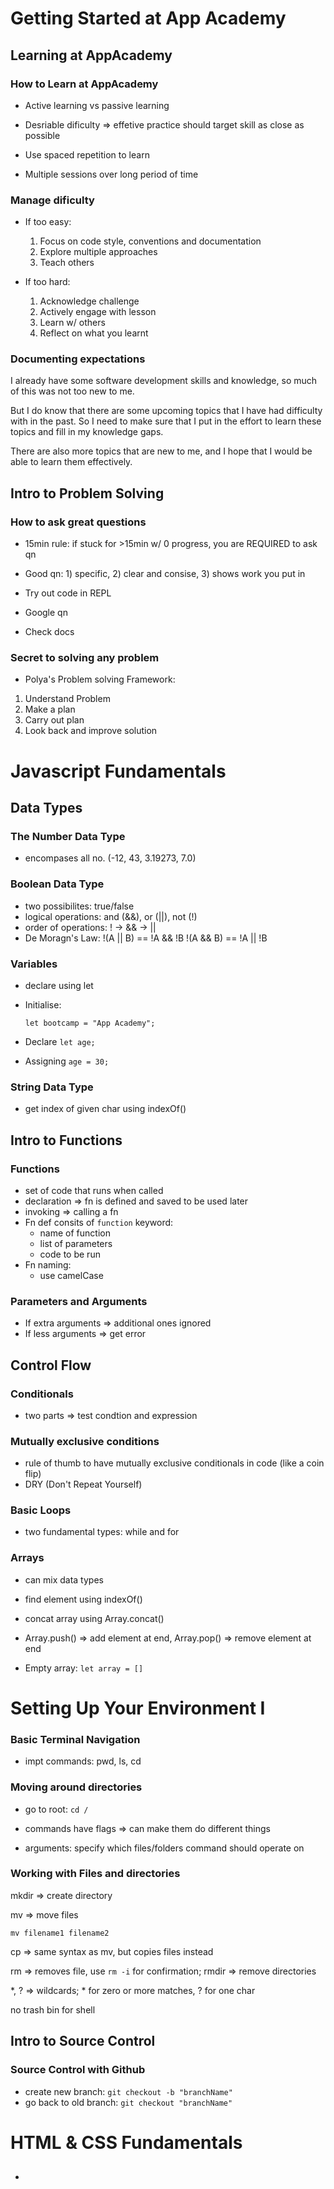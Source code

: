 # Getting Started at App Academy

## Learning at AppAcademy

### How to Learn at AppAcademy

- Active learning vs passive learning

- Desriable dificulty => effetive practice should target skill as close as possible

- Use spaced repetition to learn

- Multiple sessions over long period of time

### Manage dificulty

- If too easy:

    1. Focus on code style, conventions and documentation
    2. Explore multiple approaches
    3. Teach others

- If too hard:
    1. Acknowledge challenge
    2. Actively engage with lesson
    3. Learn w/ others
    4. Reflect on what you learnt

### Documenting expectations

I already have some software development skills and knowledge, so much of this was not too new to me.

But I do know that there are some upcoming topics that I have had difficulty with in the past. So I need to make sure that I put in the effort to learn these topics and fill in my knowledge gaps.

There are also more topics that are new to me, and I hope that I would be able to learn them effectively.

## Intro to Problem Solving

### How to ask great questions

- 15min rule: if stuck for >15min w/ 0 progress, you are REQUIRED to ask qn

- Good qn: 1) specific, 2) clear and consise, 3) shows work you put in

- Try out code in REPL

- Google qn

- Check docs

### Secret to solving any problem

- Polya's Problem solving Framework:

1) Understand Problem
2) Make a plan
3) Carry out plan
4) Look back and improve solution

# Javascript Fundamentals

## Data Types

### The Number Data Type

- encompases all no. (-12, 43, 3.19273, 7.0)

### Boolean Data Type

- two possibilites: true/false
- logical operations: and (&&), or (||), not (!)
- order of operations: ! -> && -> ||
- De Moragn's Law:
    !(A || B) == !A && !B
    !(A && B) == !A || !B

### Variables

- declare using let

- Initialise:

    `let bootcamp = "App Academy";`
- Declare
    `let age;`
- Assigning
    `age = 30;`

### String Data Type

- get index of given char using indexOf()

## Intro to Functions
### Functions

- set of code that runs when called
- declaration => fn is defined and saved to be used later
- invoking => calling a fn
- Fn def consits of `function` keyword:
    - name of function
    - list of parameters
    - code to be run
- Fn naming:
    - use camelCase

### Parameters and Arguments

- If extra arguments => additional ones ignored
- If less arguments => get error

## Control Flow

### Conditionals

- two parts => test condtion and expression

### Mutually exclusive conditions

- rule of thumb to have mutually exclusive conditionals in code (like a coin flip)
- DRY (Don't Repeat Yourself)

### Basic Loops

- two fundamental types: while and for

### Arrays

- can mix data types

- find element using indexOf()

- concat array using Array.concat()

- Array.push() => add element at end, Array.pop() => remove element at end

- Empty array: `let array = []`

# Setting Up Your Environment I

### Basic Terminal Navigation

- impt commands: pwd, ls, cd

### Moving around directories

- go to root: `cd /`

- commands have flags => can make them do different things

- arguments: specify which files/folders command should operate on

### Working with Files and directories

mkdir => create directory

mv => move files

`mv filename1 filename2`

cp => same syntax as mv, but copies files instead

rm => removes file, use `rm -i` for confirmation; rmdir => remove directories

*, ? => wildcards; * for zero or more matches, ? for one char

no trash bin for shell


## Intro to Source Control

### Source Control with Github

- create new branch: `git checkout -b "branchName"`
- go back to old branch: `git checkout "branchName"`

# HTML & CSS Fundamentals

##

-

